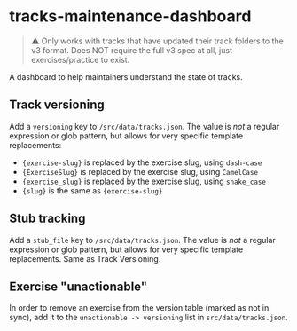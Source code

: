 # tracks-maintenance-dashboard

> :warning: Only works with tracks that have updated their track folders to the
> v3 format. Does NOT require the full v3 spec at all, just exercises/practice
> to exist.

A dashboard to help maintainers understand the state of tracks.

## Track versioning

Add a `versioning` key to `/src/data/tracks.json`. The value is _not_ a
regular expression or glob pattern, but allows for very specific template
replacements:

- `{exercise-slug}` is replaced by the exercise slug, using `dash-case`
- `{ExerciseSlug}` is replaced by the exercise slug, using `CamelCase`
- `{exercise_slug}` is replaced by the exercise slug, using `snake_case`
- `{slug}` is the same as `{exercise-slug}`

## Stub tracking

Add a `stub_file` key to `/src/data/tracks.json`. The value is _not_ a
regular expression or glob pattern, but allows for very specific template
replacements. Same as Track Versioning.

## Exercise "unactionable"

In order to remove an exercise from the version table (marked as not in sync),
add it to the `unactionable -> versioning` list in `src/data/tracks.json`.
